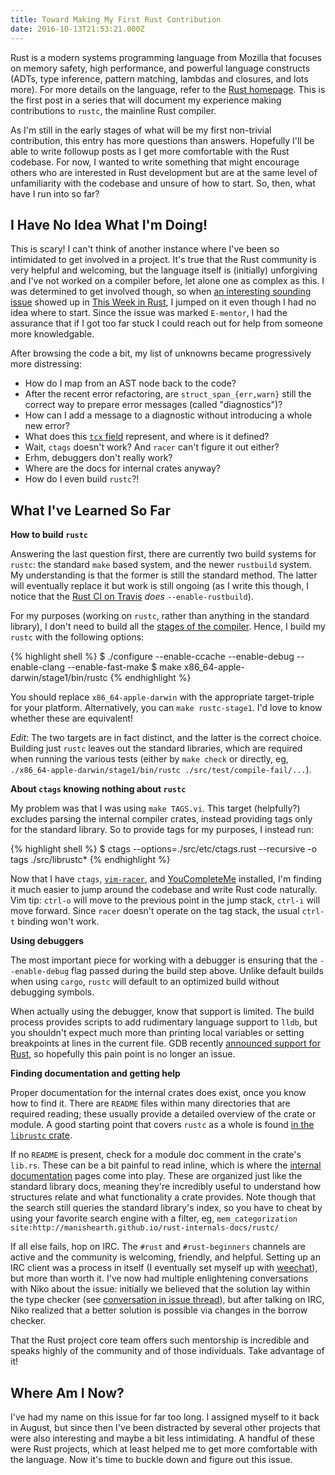 ```yaml
---
title: Toward Making My First Rust Contribution
date: 2016-10-13T21:53:21.000Z
---
```


Rust is a modern systems programming language from Mozilla that focuses on
memory safety, high performance, and powerful language constructs (ADTs, type
inference, pattern matching, lambdas and closures, and lots more). For more
details on the language, refer to the [Rust homepage][rust]. This is the first
post in a series that will document my experience making contributions to
`rustc`, the mainline Rust compiler.

As I'm still in the early stages of what will be my first non-trivial
contribution, this entry has more questions than answers. Hopefully I'll be able
to write followup posts as I get more comfortable with the Rust codebase. For
now, I wanted to write something that might encourage others who are interested
in Rust development but are at the same level of unfamiliarity with the codebase
and unsure of how to start. So, then, what have I run into so far?

## I Have No Idea What I'm Doing!

This is scary! I can't think of another instance where I've been so intimidated
to get involved in a project. It's true that the Rust community is very helpful
and welcoming, but the language itself is (initially) unforgiving and I've not
worked on a compiler before, let alone one as complex as this. I was determined
to get involved though, so when [an interesting sounding issue][issue] showed up
in [This Week in Rust][twir], I jumped on it even though I had no idea where to
start. Since the issue was marked `E-mentor`, I had the assurance that if I got
too far stuck I could reach out for help from someone more knowledgable.

After browsing the code a bit, my list of unknowns became progressively more
distressing:

* How do I map from an AST node back to the code?
* After the recent error refactoring, are `struct_span_{err,warn}` still the
  correct way to prepare error messages (called "diagnostics")?
* How can I add a message to a diagnostic without introducing a whole new error?
* What does this [`tcx` field][tcx] represent, and where is it defined?
* Wait, `ctags` doesn't work? And `racer` can't figure it out either?
* Erhm, debuggers don't really work?
* Where are the docs for internal crates anyway?
* How do I even build `rustc`?!

## What I've Learned So Far

**How to build `rustc`**

Answering the last question first, there are currently two build systems for
`rustc`: the standard `make` based system, and the newer `rustbuild` system. My
understanding is that the former is still the standard method. The latter will
eventually replace it but work is still ongoing (as I write this though, I notice
that the [Rust CI on Travis][travisci] *does* `--enable-rustbuild`).

For my purposes (working on `rustc`, rather than anything in the standard
library), I don't need to build all the [stages of the compiler][rustcstages].
Hence, I build my `rustc` with the following options:

{% highlight shell %}
$ ./configure --enable-ccache --enable-debug --enable-clang --enable-fast-make
$ make x86_64-apple-darwin/stage1/bin/rustc
{% endhighlight %}

You should replace `x86_64-apple-darwin` with the appropriate target-triple for
your platform. Alternatively, you can `make rustc-stage1`. I'd love to know
whether these are equivalent!

*Edit:* The two targets are in fact distinct, and the latter is the correct
choice. Building just `rustc` leaves out the standard libraries, which are
required when running the various tests (either by `make check` or directly, eg,
`./x86_64-apple-darwin/stage1/bin/rustc ./src/test/compile-fail/...`).

**About `ctags` knowing nothing about `rustc`**

My problem was that I was using `make TAGS.vi`. This target (helpfully?)
excludes parsing the internal compiler crates, instead providing tags only for
the standard library. So to provide tags for my purposes, I instead run:

{% highlight shell %}
$ ctags --options=./src/etc/ctags.rust --recursive -o tags ./src/librustc*
{% endhighlight %}

Now that I have `ctags`, [`vim-racer`][racer], and [YouCompleteMe][ycm]
installed, I'm finding it much easier to jump around the codebase and write Rust
code naturally. Vim tip: `ctrl-o` will move to the previous point in the jump
stack, `ctrl-i` will move forward. Since `racer` doesn't operate on the tag
stack, the usual `ctrl-t` binding won't work.

**Using debuggers**

The most important piece for working with a debugger is ensuring that the
`--enable-debug` flag passed during the build step above. Unlike default builds
when using `cargo`, `rustc` will default to an optimized build without debugging
symbols.

When actually using the debugger, know that support is limited. The build
process provides scripts to add rudimentary language support to `lldb`, but you
shouldn't expect much more than printing local variables or setting breakpoints
at lines in the current file. GDB recently [announced support for Rust][gdb],
so hopefully this pain point is no longer an issue.

**Finding documentation and getting help**

Proper documentation for the internal crates does exist, once you know how to
find it. There are `README` files within many directories that are required
reading; these usually provide a detailed overview of the crate or module. A
good starting point that covers `rustc` as a whole is found [in the `librustc`
crate][readme].

If no `README` is present, check for a module doc comment in the crate's
`lib.rs`.  These can be a bit painful to read inline, which is where the
[internal documentation][rustcdocs] pages come into play. These are organized
just like the standard library docs, meaning they're incredibly useful to
understand how structures relate and what functionality a crate provides. Note
though that the search still queries the standard library's index, so you have
to cheat by using your favorite search engine with a filter, eg,
`mem_categorization site:http://manishearth.github.io/rust-internals-docs/rustc/`

If all else fails, hop on IRC. The `#rust` and `#rust-beginners` channels are
active and the community is welcoming, friendly, and helpful. Setting up an IRC
client was a process in itself (I eventually set myself up with [weechat]), but
more than worth it. I've now had multiple enlightening conversations with Niko
about the issue: initially we believed that the solution lay within the type
checker (see [conversation in issue thread][conversation]), but after talking on
IRC, Niko realized that a better solution is possible via changes in the borrow
checker.

That the Rust project core team offers such mentorship is incredible and speaks
highly of the community and of those individuals. Take advantage of it!

## Where Am I Now?

I've had my name on this issue for far too long. I assigned myself to it back in
August, but since then I've been distracted by several other projects that were
also interesting and maybe a bit less intimidating. A handful of these were Rust
projects, which at least helped me to get more comfortable with the language.
Now it's time to buckle down and figure out this issue.

[rust]: https://rust-lang.org
[issue]: https://github.com/rust-lang/rust/issues/28419
[twir]: https://this-week-in-rust.org/
[tcx]: https://github.com/rust-lang/rust/blob/9cb01365eed598811aef847a8ee414dab576f3c8/src/librustc_typeck/check/autoderef.rs#L198
[travisci]: https://travis-ci.org/rust-lang/rust/
[racer]: https://github.com/racer-rust/vim-racer
[ycm]: https://github.com/Valloric/YouCompleteMe
[rustcstages]: https://github.com/rust-lang/rust/blob/9cb01365eed598811aef847a8ee414dab576f3c8/Makefile.in#L149,L159
[gdb]: https://sourceware.org/gdb/current/onlinedocs/gdb/Rust.html#Rust
[rustcdocs]: http://manishearth.github.io/rust-internals-docs/rustc/index.html
[readme]: https://github.com/rust-lang/rust/tree/master/src/librustc#readme
[weechat]: https://weechat.org/
[conversation]: https://github.com/rust-lang/rust/issues/28419#issuecomment-242909711
